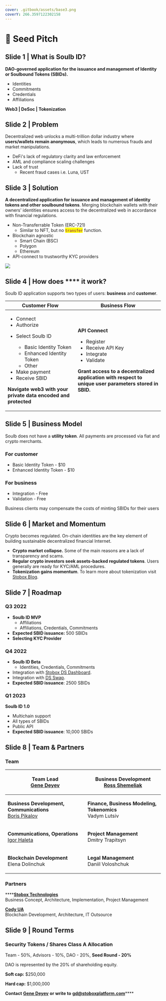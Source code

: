 ```yaml
---
cover: .gitbook/assets/base3.png
coverY: 266.3597122302158
---
```


# 💼 Seed Pitch

## Slide 1 | What is Soulb ID?

**DAO-governed application for the issuance and management of Identity or Soulbound Tokens (SBIDs).**

* Identities
* Commitments
* Credentials
* Affiliations

**Web3 | DeSoc | Tokenization**

## Slide 2 | **Problem**

Decentralized web unlocks a multi-trillion dollar industry where **users/wallets remain anonymous**, which leads to numerous frauds and market manipulations.

* DeFi's lack of regulatory clarity and law enforcement
* AML and compliance scaling challenges
* Lack of trust
  * Recent fraud cases i.e. Luna, UST

## **Slide 3 | Solution**

**A decentralized application for issuance and management of identity tokens and other soulbound tokens**. Merging blockchain wallets with their owners' identities ensures access to the decentralized web in accordance with financial regulations.

* Non-Transferrable Token (ERC-721)
  * Similar to NFT, but no <mark style="color:purple;">`transfer`</mark> function.
* Blockchain agnostic
  * Smart Chain (BSC)
  * Polygon
  * Ethereum
* API-connect to trustworthy KYC providers

![](<.gitbook/assets/\_--\_NTT-Solution-Architecture-MVP (1) (1).svg>)

## Slide 4 | How does **** it work?

Soulb ID application supports two types of users: **business** and **customer**.

| Customer Flow                                                                                                                                                                                                                                                                               | Business Flow                                                                                                                                                                                                                                                                    |
| ------------------------------------------------------------------------------------------------------------------------------------------------------------------------------------------------------------------------------------------------------------------------------------------- | -------------------------------------------------------------------------------------------------------------------------------------------------------------------------------------------------------------------------------------------------------------------------------- |
| <ul><li>Connect</li><li>Authorize</li><li><p>Select Soulb ID</p><ul><li>Basic Identity Token</li><li>Enhanced Identity Token</li><li>Other</li></ul></li><li>Make payment </li><li>Receive SBID</li></ul><p><strong>Navigate web3 with your private data encoded and protected</strong></p> | <p><strong>API Connect</strong></p><ul><li>Register</li><li>Receive API Key</li><li>Integrate </li><li>Validate</li></ul><p><strong>Grant access to a decentralized application with respect to unique user parameters stored in SBID.</strong> <br><strong></strong></p><p></p> |

## **Slide 5 | Business Model**

Soulb does not have a **utility token**. All payments are processed via fiat and crypto merchants.

### **For customer**

* Basic Identity Token - $10
* Enhanced Identity Token - $10

### For business

* Integration - Free
* Validation - Free

Business clients may compensate the costs of minting SBIDs for their users

## **Slide 6 |** Market and Momentum

Crypto becomes regulated. On-chain identities are the key element of building sustainable decentralized financial Internet.

* **Crypto market collapse.** Some of the main reasons are a lack of transparency and scams.
* **Regular crypto investors seek assets-backed regulated tokens**. Users generally are ready for KYC/AML procedures.  &#x20;
* **Tokenization gains momentum**. To learn more about tokenization visit [Stobox Blog](http://blog.stobox.io).

## **Slide 7 |** Roadmap

### Q3 2022

* **Soulb ID MVP**
  * Affiliations
  * Affiliations, Credentials, Commitments
* **Expected SBID issuance:** 500 SBIDs
* **Selecting KYC Provider**

### Q4 2022

* **Soulb ID Beta**
  * Identities, Credentials, Commitments
* Integration with [Stobox DS Dashboard](https://stobox.io/dashboard).&#x20;
* Integration with [DS Swap](https://www.dsswap.io).
* **Expected SBID issuance**: 2500 SBIDs

### Q1 2023

**Soulb ID 1.0**

* Multichain support
* All types of SBIDs
* Public API&#x20;
* **Expected SBID issuance**: 10,000 SBIDs

## **Slide 8 |** Team & Partners&#x20;

### Team

| <p><strong>Team Lead</strong><br><strong></strong><a href="https://www.linkedin.com/in/deyev/">Gene Deyev</a></p>                                       | <p><strong>Business Development</strong><br><strong></strong><a href="https://www.linkedin.com/in/ross-shemeliak/">Ross Shemeliak</a></p> |
| ------------------------------------------------------------------------------------------------------------------------------------------------------- | ----------------------------------------------------------------------------------------------------------------------------------------- |
| <p><strong>Business Development, Communications</strong><br><strong></strong><a href="https://www.linkedin.com/in/borys-pikalov/">Boris Pikalov</a></p> | <p><strong>Finance, Business Modeling, Tokenomics</strong><br><strong></strong>Vadym Lutsiv</p>                                           |
| <p><strong>Communications, Operations</strong><br><strong></strong><a href="https://www.linkedin.com/in/igor-haleta/">Igor Haleta</a></p>               | <p><strong>Project Management</strong><br><strong></strong>Dmitry Trapitsyn</p>                                                           |
| <p><strong>Blockchain Development</strong><br><strong></strong>Elena Dolinchuk</p>                                                                      | <p><strong>Legal Management</strong><br>Daniil Voloshchuk</p>                                                                             |

### **Partners**

****[**Stobox Technologies**](https://www.stobox.io)\
Business Concept, Architecture, Implementation, Project Management

[**Cody UA**](https://codyua.com/)\
Blockchain Development, Architecture, IT Outsource

## **Slide 9 |** Round Terms&#x20;

### **Security Tokens / Shares Class A Allocation**

Team - 50%, Advisors - 10%, DAO - 20%, **Seed Round - 20%**

DAO is represented by the 20% of shareholding equity.

**Soft cap:** $250,000

**Hard cap:** $1,000,000

**Contact** [**Gene Deyev**](https://www.linkedin.com/in/deyev/) **or write to** [**gd@stoboxplatform.com**](mailto:gd@stoboxplatform.com)****

